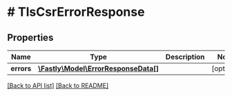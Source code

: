 # # TlsCsrErrorResponse

## Properties

Name | Type | Description | Notes
------------ | ------------- | ------------- | -------------
**errors** | [**\Fastly\Model\ErrorResponseData[]**](ErrorResponseData.md) |  | [optional] 


[[Back to API list]](../../README.md#endpoints) [[Back to README]](../../README.md)
